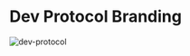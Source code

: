 # Dev Protocol Branding

![dev-protocol](https://custom-icon-badges.herokuapp.com/badge/Dev_Protocol-black.svg?logo=devprtcl)
